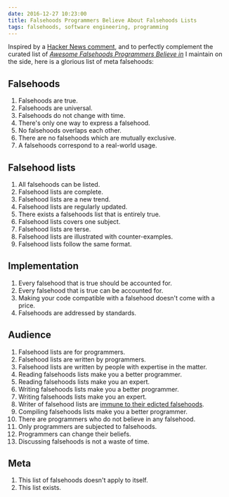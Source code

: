 ```yaml
---
date: 2016-12-27 10:23:00
title: Falsehoods Programmers Believe About Falsehoods Lists
tags: falsehoods, software engineering, programming
---
```


Inspired by a [Hacker News
comment](https://news.ycombinator.com/item?id=13260149), and to perfectly
complement the curated list of [*Awesome Falsehoods Programmers Believe
in*](https://github.com/kdeldycke/awesome-falsehood) I maintain on the side,
here is a glorious list of meta falsehoods:

## Falsehoods

1. Falsehoods are true.
1. Falsehoods are universal.
1. Falsehoods do not change with time.
1. There's only one way to express a falsehood.
1. No falsehoods overlaps each other.
1. There are no falsehoods which are mutually exclusive.
1. A falsehoods correspond to a real-world usage.

## Falsehood lists

1. All falsehoods can be listed.
1. Falsehood lists are complete.
1. Falsehood lists are a new trend.
1. Falsehood lists are regularly updated.
1. There exists a falsehoods list that is entirely true.
1. Falsehood lists covers one subject.
1. Falsehood lists are terse.
1. Falsehood lists are illustrated with counter-examples.
1. Falsehood lists follow the same format.

## Implementation

1. Every falsehood that is true should be accounted for.
1. Every falsehood that is true can be accounted for.
1. Making your code compatible with a falsehood doesn't come with a price.
1. Falsehoods are addressed by standards.

## Audience

1. Falsehood lists are for programmers.
1. Falsehood lists are written by programmers.
1. Falsehood lists are written by people with expertise in the matter.
1. Reading falsehoods lists make you a better programmer.
1. Reading falsehoods lists make you an expert.
1. Writing falsehoods lists make you a better programmer.
1. Writing falsehoods lists make you an expert.
1. Writer of falsehood lists are [immune to their edicted
falsehoods](https://twitter.com/benjiweber/status/785422755843956736).
1. Compiling falsehoods lists make you a better programmer.
1. There are programmers who do not believe in any falsehood.
1. Only programmers are subjected to falsehoods.
1. Programmers can change their beliefs.
1. Discussing falsehoods is not a waste of time.

## Meta

1. This list of falsehoods doesn't apply to itself.
1. This list exists.
